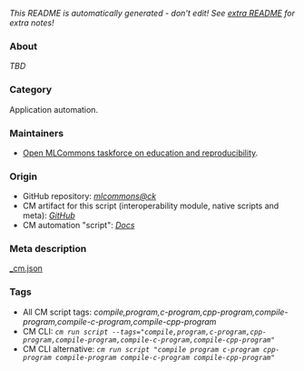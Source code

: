 *This README is automatically generated - don't edit! See [extra README](README-extra.md) for extra notes!*

### About

*TBD*

### Category

Application automation.

### Maintainers

* [Open MLCommons taskforce on education and reproducibility](https://github.com/mlcommons/ck/blob/master/docs/mlperf-education-workgroup.md).

### Origin

* GitHub repository: *[mlcommons@ck](https://github.com/mlcommons/ck/tree/master/cm-mlops)*
* CM artifact for this script (interoperability module, native scripts and meta): *[GitHub](https://github.com/mlcommons/ck/tree/master/cm-mlops/script/compile-program)*
* CM automation "script": *[Docs](https://github.com/octoml/ck/blob/master/docs/list_of_automations.md#script)*


### Meta description
[_cm.json](_cm.json)


### Tags
* All CM script tags: *compile,program,c-program,cpp-program,compile-program,compile-c-program,compile-cpp-program*
* CM CLI: *`cm run script --tags="compile,program,c-program,cpp-program,compile-program,compile-c-program,compile-cpp-program"`*
* CM CLI alternative: *`cm run script "compile program c-program cpp-program compile-program compile-c-program compile-cpp-program"`*
